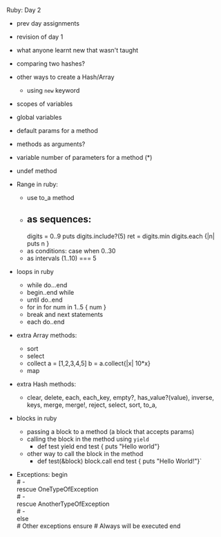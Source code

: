 Ruby: Day 2

- prev day assignments
- revision of day 1
- what anyone learnt new that wasn't taught
- comparing two hashes?

- other ways to create a Hash/Array
  - using `new` keyword

- scopes of variables
- global variables
- default params for a method
- methods as arguments?
- variable number of parameters for a method (*)
- undef method

- Range in ruby:
  - use to_a method
  - as sequences:
    - 
      digits = 0..9
      puts digits.include?(5)
      ret = digits.min
      digits.each {|n| puts n }
  - as conditions:
    case when 0..30
  - as intervals
    (1..10) === 5

- loops in ruby
  - while do...end
  - begin..end while
  - until do..end
  - for in
      for num in 1..5 { num }
  - break and next statements
  - each do..end
  
- extra Array methods:
  - sort
  - select
  - collect
    a = [1,2,3,4,5]
    b = a.collect{|x| 10*x}
  - map
  
- extra Hash methods:
  - clear, delete, each, each_key, empty?, has_value?(value), inverse, keys, merge, merge!, reject, select, sort, to_a, 

  
- blocks in ruby
  - passing a block to a method (a block that accepts params)
  - calling the block in the method using `yield`
    - def test
        yield
      end
      test { puts "Hello world"}
  - other way to call the block in the method
    - def test(&block)
        block.call
      end
      test { puts "Hello World!"}`
      
- Exceptions:
    begin  
      # -  
    rescue OneTypeOfException  
      # -  
    rescue AnotherTypeOfException  
      # -  
    else  
      # Other exceptions
    ensure
      # Always will be executed
    end

